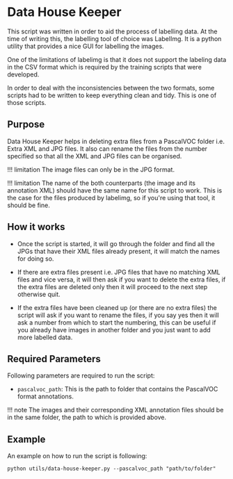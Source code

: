 # Data House Keeper

This script was written in order to aid the process of labelling data. At the time of writing this, the labelling tool of choice was LabelImg. It is a python utility that provides a nice GUI for labelling the images.

One of the limitations of labelimg is that it does not support the labeling data in the CSV format which is required by the training scripts that were developed.

In order to deal with the inconsistencies between the two formats, some scripts had to be written to keep everything clean and tidy. This is one of those scripts.

## Purpose

Data House Keeper helps in deleting extra files from a PascalVOC folder i.e. Extra XML and JPG files. It also can rename the files from the number specified so that all the XML and JPG files can be organised.

!!! limitation
    The image files can only be in the JPG format.

!!! limitation
    The name of the both counterparts (the image and its annotation XML) should have the same name for this script to work. This is the case for the files produced by labelimg, so if you're using that tool, it should be fine.

## How it works

- Once the script is started, it will go through the folder and find all the JPGs that have their XML files already present, it will match the names for doing so.

- If there are extra files present i.e. JPG files that have no matching XML files and vice versa, it will then ask if you want to delete the extra files, if the extra files are deleted only then it will proceed to the next step otherwise quit.

- If the extra files have been cleaned up (or there are no extra files) the script will ask if you want to rename the files, if you say yes then it will ask a number from which to start the numbering, this can be useful if you already have images in another folder and you just want to add more labelled data.

## Required Parameters

Following parameters are required to run the script:

- `pascalvoc_path`: This is the path to folder that contains the PascalVOC format annotations.

!!! note
    The images and their corresponding XML annotation files should be in the same folder, the path to which is provided above.

## Example

An example on how to run the script is following:

```
python utils/data-house-keeper.py --pascalvoc_path "path/to/folder"
```